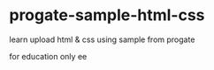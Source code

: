 # progate-sample-html-css

learn upload html & css using sample from progate

for education only
ee
